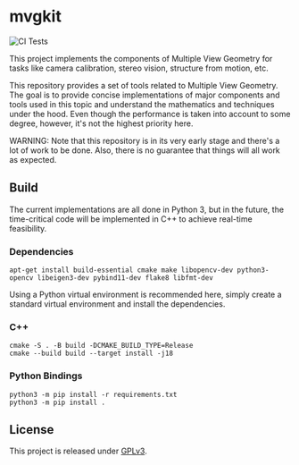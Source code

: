 # mvgkit

![CI Tests](https://github.com/kunlin596/mvg/actions/workflows/ci.yml/badge.svg)

This project implements the components of Multiple View Geometry for tasks like camera calibration, stereo vision, structure from motion, etc.

This repository provides a set of tools related to Multiple View Geometry. The goal is to provide concise implementations of major components and tools used in this topic and understand the mathematics and techniques under the hood. Even though the performance is taken into account to some degree, however, it's not the highest priority here.

WARNING: Note that this repository is in its very early stage and there's a lot of work to be done. Also, there is no guarantee that things will all work as expected.

## Build

The current implementations are all done in Python 3, but in the future, the time-critical code will be implemented in C++ to achieve real-time feasibility.

### Dependencies

```shell
apt-get install build-essential cmake make libopencv-dev python3-opencv libeigen3-dev pybind11-dev flake8 libfmt-dev
```

Using a Python virtual environment is recommended here, simply create a standard virtual environment and install the dependencies.

### C++

```shell
cmake -S . -B build -DCMAKE_BUILD_TYPE=Release
cmake --build build --target install -j18
```

### Python Bindings

```shell
python3 -m pip install -r requirements.txt
python3 -m pip install .
```

## License

This project is released under [GPLv3](https://github.com/kunlin596/mvgkit/blob/master/LICENSE).

